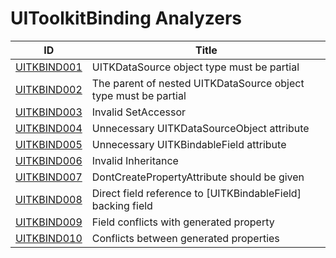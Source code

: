# UIToolkitBinding Analyzers

ID | Title
---|---
[UITKBIND001](UITKBIND001.md) | UITKDataSource object type must be partial
[UITKBIND002](UITKBIND002.md) | The parent of nested UITKDataSource object type must be partial
[UITKBIND003](UITKBIND003.md) | Invalid SetAccessor
[UITKBIND004](UITKBIND004.md) | Unnecessary UITKDataSourceObject attribute
[UITKBIND005](UITKBIND005.md) | Unnecessary UITKBindableField attribute
[UITKBIND006](UITKBIND006.md) | Invalid Inheritance
[UITKBIND007](UITKBIND007.md) | DontCreatePropertyAttribute should be given
[UITKBIND008](UITKBIND008.md) | Direct field reference to [UITKBindableField] backing field
[UITKBIND009](UITKBIND009.md) | Field conflicts with generated property
[UITKBIND010](UITKBIND010.md) | Conflicts between generated properties
